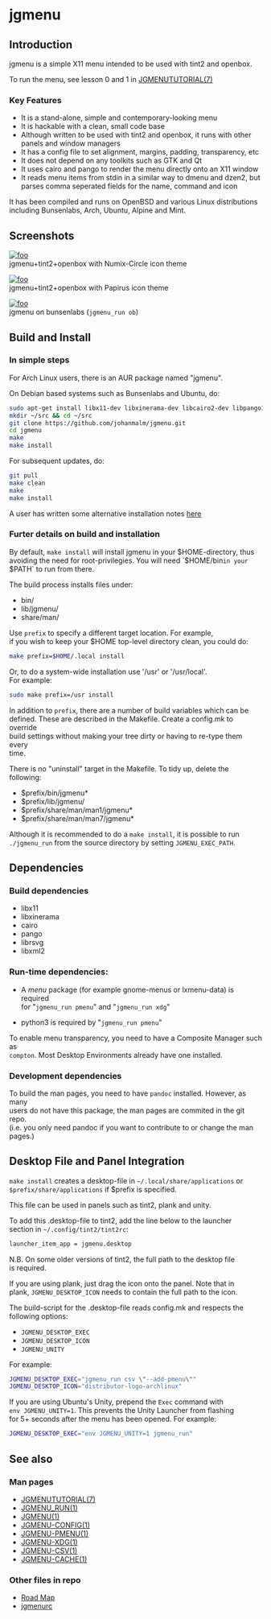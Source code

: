 jgmenu
======

Introduction
------------

jgmenu is a simple X11 menu intended to be used with tint2 and openbox.

To run the menu, see lesson 0 and 1 in
[JGMENUTUTORIAL(7)](docs/manual/jgmenututorial.7.md)  

### Key Features

  - It is a stand-alone, simple and contemporary-looking menu  
  - It is hackable with a clean, small code base  
  - Although written to be used with tint2 and openbox, it runs with other  
    panels and window managers  
  - It has a config file to set alignment, margins, padding, transparency, etc  
  - It does not depend on any toolkits such as GTK and Qt   
  - It uses cairo and pango to render the menu directly onto an X11 window  
  - It reads menu items from stdin in a similar way to dmenu and dzen2, but  
    parses comma seperated fields for the name, command and icon  

It has been compiled and runs on OpenBSD and various Linux distributions  
including Bunsenlabs, Arch, Ubuntu, Alpine and Mint.

Screenshots
-----------

[![foo](http://i.imgur.com/4oprqYZt.png)](http://i.imgur.com/4oprqYZ.png)  
jgmenu+tint2+openbox with Numix-Circle icon theme

[![foo](http://i.imgur.com/QvBqI2Lt.png)](http://i.imgur.com/QvBqI2L.png)  
jgmenu+tint2+openbox with Papirus icon theme

[![foo](http://i.imgur.com/4XzVBDOt.png)](http://i.imgur.com/4XzVBDO.png)  
jgmenu on bunsenlabs (`jgmenu_run ob`)

Build and Install
-----------------

### In simple steps

For Arch Linux users, there is an AUR package named "jgmenu".

On Debian based systems such as Bunsenlabs and Ubuntu, do:

```bash
sudo apt-get install libx11-dev libxinerama-dev libcairo2-dev libpango1.0-dev librsvg2-dev libxml2-dev
mkdir ~/src && cd ~/src
git clone https://github.com/johanmalm/jgmenu.git
cd jgmenu
make
make install
```

For subsequent updates, do:

```bash
git pull
make clean
make
make install
```

A user has written some alternative installation notes
[here](https://forums.bunsenlabs.org/viewtopic.php?id=3100)  

### Furter details on build and installation

By default, `make install` will install jgmenu in your $HOME-directory, thus  
avoiding the need for root-privilegies. You will need `$HOME/bin` in your  
`$PATH` to run from there.

The build process installs files under:  

  - bin/
  - lib/jgmenu/
  - share/man/

Use `prefix` to specify a different target location. For example,  
if you wish to keep your $HOME top-level directory clean, you could do:  

```bash
make prefix=$HOME/.local install
```

Or, to do a system-wide installation use '/usr' or '/usr/local'.  
For example: 

```bash
sudo make prefix=/usr install
```

In addition to `prefix`, there are a number of build variables which can be  
defined. These are described in the Makefile. Create a config.mk to override  
build settings without making your tree dirty or having to re-type them every  
time. 

There is no "uninstall" target in the Makefile. To tidy up, delete the  
following:

  - $prefix/bin/jgmenu*  
  - $prefix/lib/jgmenu/  
  - $prefix/share/man/man1/jgmenu*  
  - $prefix/share/man/man7/jgmenu*  

Although it is recommended to do a `make install`, it is possible to run  
`./jgmenu_run` from the source directory by setting `JGMENU_EXEC_PATH`.

Dependencies
------------

### Build dependencies

  - libx11
  - libxinerama
  - cairo
  - pango
  - librsvg
  - libxml2


### Run-time dependencies:

  - A *menu* package (for example gnome-menus or lxmenu-data) is required  
    for "`jgmenu_run pmenu`" and "`jgmenu_run xdg`"  

  - python3 is required by "`jgmenu_run pmenu`"

To enable menu transparency, you need to have a Composite Manager such as  
`compton`. Most Desktop Environments already have one installed.

### Development dependencies

To build the man pages, you need to have `pandoc` installed. However, as many  
users do not have this package, the man pages are commited in the git repo.  
(i.e. you only need pandoc if you want to contribute to or change the man  
pages.)

Desktop File and Panel Integration
----------------------------------

`make install` creates a desktop-file in `~/.local/share/applications` or  
`$prefix/share/applications` if $prefix is specified.

This file can be used in panels such as tint2, plank and unity.

To add this .desktop-file to tint2, add the line below to the launcher  
section in `~/.config/tint2/tint2rc`:

```bash
launcher_item_app = jgmenu.desktop
```

N.B. On some older versions of tint2, the full path to the desktop file  
is required.

If you are using plank, just drag the icon onto the panel. Note that in  
plank, `JGMENU_DESKTOP_ICON` needs to contain the full path to the icon.

The build-script for the .desktop-file reads config.mk and respects the  
following options:

  - `JGMENU_DESKTOP_EXEC`   
  - `JGMENU_DESKTOP_ICON`  
  - `JGMENU_UNITY`  

For example:

```bash
JGMENU_DESKTOP_EXEC="jgmenu_run csv \"--add-pmenu\""
JGMENU_DESKTOP_ICON="distributor-logo-archlinux"
```

If you are using Ubuntu's Unity, prepend the `Exec` command with  
`env JGMENU_UNITY=1`. This prevents the Unity Launcher from flashing  
for 5+ seconds after the menu has been opened. For example:

```bash
JGMENU_DESKTOP_EXEC="env JGMENU_UNITY=1 jgmenu_run"
```

See also
--------

### Man pages

  - [JGMENUTUTORIAL(7)](docs/manual/jgmenututorial.7.md)
  - [JGMENU_RUN(1)](docs/manual/jgmenu_run.1.md)
  - [JGMENU(1)](docs/manual/jgmenu.1.md)
  - [JGMENU-CONFIG(1)](docs/manual/jgmenu-config.1.md)
  - [JGMENU-PMENU(1)](docs/manual/jgmenu-pmenu.1.md)
  - [JGMENU-XDG(1)](docs/manual/jgmenu-xdg.1.md)
  - [JGMENU-CSV(1)](docs/manual/jgmenu-csv.1.md)
  - [JGMENU-CACHE(1)](docs/manual/jgmenu-cache.1.md)

### Other files in repo

  - [Road Map](TODO)  
  - [jgmenurc](docs/jgmenurc)  
